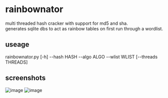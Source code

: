 # rainbownator
multi threaded hash cracker with support for md5 and sha.  
generates sqlite dbs to act as rainbow tables on first run through a wordlist.

## useage
rainbownator.py [-h] --hash HASH --algo ALGO --wlist WLIST [--threads THREADS]

## screenshots
![image](https://github.com/malectricasoftware/rainbownator/assets/107813117/47349d71-d1fb-45b1-8ee6-2efd5dc3cb5a)
![image](https://github.com/malectricasoftware/rainbownator/assets/107813117/50c51c18-b76f-49f1-97be-e05a00307b67)

